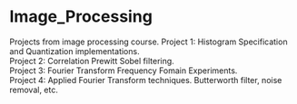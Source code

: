 # Image_Processing
Projects from image processing course.
Project 1: Histogram Specification and Quantization implementations. <br />
Project 2: Correlation Prewitt Sobel filtering. <br />
Project 3: Fourier Transform Frequency Fomain Experiments. <br />
Project 4: Applied Fourier Transform techniques. Butterworth filter, noise removal, etc. <br />
